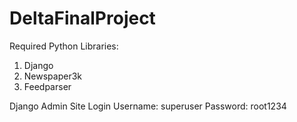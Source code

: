 # DeltaFinalProject

Required Python Libraries:
1. Django
2. Newspaper3k
3. Feedparser

Django Admin Site Login
Username: superuser
Password: root1234
